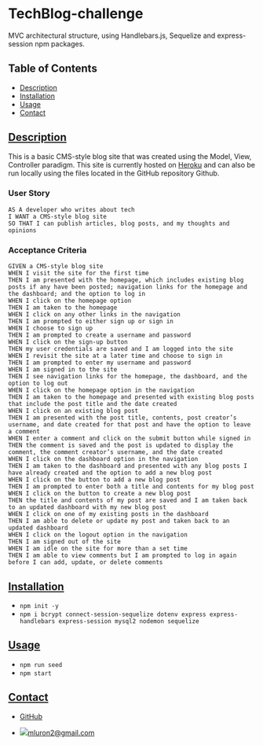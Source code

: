 # TechBlog-challenge
MVC architectural structure, using Handlebars.js, Sequelize and express-session npm packages.
 ## Table of Contents
  
  * [Description](#description)
  * [Installation](#installation) 
  * [Usage](#usage)
  * [Contact](#Contact-me)
  
  
  ## [Description](#table-of-contents)

  This is a basic CMS-style blog site that was created using the Model, View, Controller paradigm. This site is currently hosted on [Heroku](https://dashboard.heroku.com/apps/dry-plateau-45378) and can also be run locally using the files located in the GitHub repository Github.

   ### __User Story__
   ```
   AS A developer who writes about tech
   I WANT a CMS-style blog site
   SO THAT I can publish articles, blog posts, and my thoughts and opinions
   ```

   ### __Acceptance Criteria__
   ```
   GIVEN a CMS-style blog site
   WHEN I visit the site for the first time
   THEN I am presented with the homepage, which includes existing blog posts if any have been posted; navigation links for the homepage and the dashboard; and the option to log in
   WHEN I click on the homepage option
   THEN I am taken to the homepage
   WHEN I click on any other links in the navigation
   THEN I am prompted to either sign up or sign in
   WHEN I choose to sign up
   THEN I am prompted to create a username and password
   WHEN I click on the sign-up button
   THEN my user credentials are saved and I am logged into the site
   WHEN I revisit the site at a later time and choose to sign in
   THEN I am prompted to enter my username and password
   WHEN I am signed in to the site
   THEN I see navigation links for the homepage, the dashboard, and the option to log out
   WHEN I click on the homepage option in the navigation
   THEN I am taken to the homepage and presented with existing blog posts that include the post title and the date created
   WHEN I click on an existing blog post
   THEN I am presented with the post title, contents, post creator’s username, and date created for that post and have the option to leave a comment
   WHEN I enter a comment and click on the submit button while signed in
   THEN the comment is saved and the post is updated to display the comment, the comment creator’s username, and the date created
   WHEN I click on the dashboard option in the navigation
   THEN I am taken to the dashboard and presented with any blog posts I have already created and the option to add a new blog post
   WHEN I click on the button to add a new blog post
   THEN I am prompted to enter both a title and contents for my blog post
   WHEN I click on the button to create a new blog post
   THEN the title and contents of my post are saved and I am taken back to an updated dashboard with my new blog post
   WHEN I click on one of my existing posts in the dashboard
   THEN I am able to delete or update my post and taken back to an updated dashboard
   WHEN I click on the logout option in the navigation
   THEN I am signed out of the site
   WHEN I am idle on the site for more than a set time
   THEN I am able to view comments but I am prompted to log in again before I can add, update, or delete comments
   ```

  
  ## [Installation](#table-of-contents)

   * ```npm init -y ```
  * ```npm i bcrypt connect-session-sequelize dotenv express express-handlebars express-session mysql2 nodemon sequelize```
  
  ## [Usage](#table-of-contents)
  
   * ```npm run seed ```
   * ```npm start```

   ## [Contact](#table-of-contents)

- [GitHub](https://github.com/mluron-ArxFjs)

- ![](https://img.shields.io/badge/Gmail-D14836?style=for-the-badge&logo=gmail&logoColor=white)mluron2@gmail.com